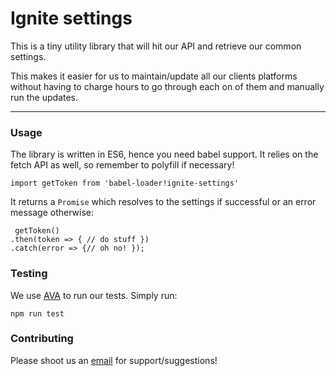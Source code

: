 # Ignite settings

This is a tiny utility library that will hit our API and retrieve our common settings.

This makes it easier for us to maintain/update all our clients platforms without having to charge hours to go through each on of them and manually run the updates.

---

### Usage
The library is written in ES6, hence you need babel support.
It relies on the fetch API as well, so remember to polyfill if necessary!

```import getToken from 'babel-loader!ignite-settings'```

It returns a `Promise` which resolves to the settings if successful or an error message otherwise:

```
 getToken()
.then(token => { // do stuff })
.catch(error => {// oh no! });
```
### Testing
We use [AVA](https://github.com/avajs/ava) to run our tests.
Simply run: 

```npm run test```

### Contributing
Please shoot us an [email](mailto:studio@igniteonline.com.au) for support/suggestions!
